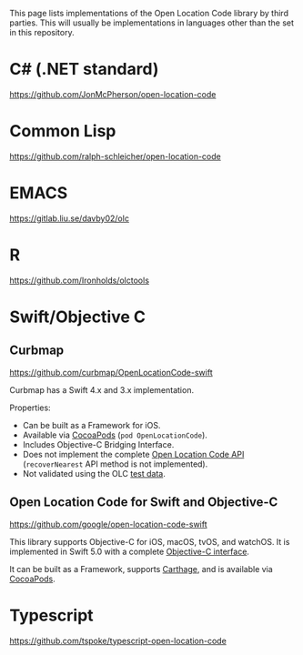 This page lists implementations of the Open Location Code library by third parties. This will usually be implementations in languages other than the set in this repository.

# C# (.NET standard)

https://github.com/JonMcPherson/open-location-code

# Common Lisp

https://github.com/ralph-schleicher/open-location-code

# EMACS

https://gitlab.liu.se/davby02/olc

# R

https://github.com/Ironholds/olctools

# Swift/Objective C

## Curbmap

https://github.com/curbmap/OpenLocationCode-swift

Curbmap has a Swift 4.x and 3.x implementation.

Properties:
* Can be built as a Framework for iOS.
* Available via [CocoaPods](https://cocoapods.org/pods/OpenLocationCode) (`pod OpenLocationCode`).
* Includes Objective-C Bridging Interface.
* Does not implement the complete [Open Location Code API](../API.txt) (`recoverNearest` API method is not implemented).
* Not validated using the OLC [test data](../test_data).

## Open Location Code for Swift and Objective-C

https://github.com/google/open-location-code-swift

This library supports Objective-C for iOS, macOS, tvOS, and watchOS.
It is implemented in Swift 5.0 with a complete [Objective-C interface](https://github.com/google/open-location-code-swift#objective-c-code-example).

It can be built as a Framework, supports [Carthage](https://github.com/Carthage/Carthage), and is available via [CocoaPods](https://cocoapods.org/pods/OpenLocationCodeFramework).

# Typescript

https://github.com/tspoke/typescript-open-location-code